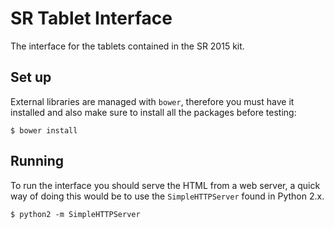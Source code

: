 # SR Tablet Interface

The interface for the tablets contained in the SR 2015 kit.

## Set up

External libraries are managed with `bower`, therefore you must have it installed and also make sure to install all the packages before testing:

    $ bower install

## Running

To run the interface you should serve the HTML from a web server, a quick way of doing this would be to use the `SimpleHTTPServer` found in Python 2.x.

    $ python2 -m SimpleHTTPServer

